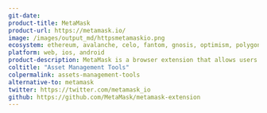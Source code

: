 ```yaml
---
git-date:
product-title: MetaMask
product-url: https://metamask.io/
image: /images/output_md/httpsmetamaskio.png
ecosystem: ethereum, avalanche, celo, fantom, gnosis, optimism, polygon, arbitrum, canto
platform: web, ios, android
product-description: MetaMask is a browser extension that allows users to run Ethereum dApps and interacting with smart contracts. [MetaMask Alternatives](/metamask-alternatives)
coltitle: "Asset Management Tools"
colpermalink: assets-management-tools
alternative-to: metamask
twitter: https://twitter.com/metamask_io
github: https://github.com/MetaMask/metamask-extension
---
```


